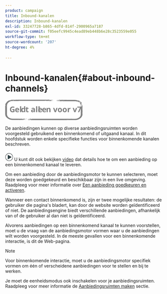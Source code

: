 ```yaml
---
product: campaign
title: Inbound-kanalen
description: Inbound-kanalen
exl-id: 33247728-b865-4dfd-814f-2900965a7187
source-git-commit: f05eefc9945c4ead89eb448b6e28c3523559e055
workflow-type: tm+mt
source-wordcount: '207'
ht-degree: 4%

---
```


# Inbound-kanalen{#about-inbound-channels}

![](../../assets/v7-only.svg)

De aanbiedingen kunnen op diverse aanbiedingsruimten worden voorgesteld gebruikend een binnenkomend of uitgaand kanaal. In dit hoofdstuk worden enkele specifieke functies voor binnenkomende kanalen beschreven.

![](assets/do-not-localize/how-to-video.png) U kunt dit ook bekijken [video](https://helpx.adobe.com/campaign/classic/how-to/deliver-an-offer-on-inbound-channel-in-acv6.html) dat details hoe te om een aanbieding op een binnenkomend kanaal te leveren.

Om een aanbieding door de aanbiedingsmotor te kunnen selecteren, moet deze worden goedgekeurd en beschikbaar zijn in een live omgeving. Raadpleeg voor meer informatie over [Een aanbieding goedkeuren en activeren](../../interaction/using/approving-and-activating-an-offer.md).

Wanneer een contact binnenkomend is, zijn er twee mogelijke resultaten: de gebruiker die pagina&#39;s bladert, kan door de website worden geïdentificeerd of niet. De aanbiedingsengine biedt verschillende aanbiedingen, afhankelijk van of de gebruiker al dan niet is geïdentificeerd.

Alvorens aanbiedingen op een binnenkomend kanaal te kunnen voorstellen, moet u de vraag van de aanbiedingsmotor vormen waar u de aanbiedingen wilt worden voorgesteld. In de meeste gevallen voor een binnenkomende interactie, is dit de Web-pagina.

>[!NOTE]
>
>Voor binnenkomende interactie, moet u de aanbiedingsmotor specifiek vormen om één of verscheidene aanbiedingen voor te stellen en bij te werken.
>
>Je moet de eenheidsmodus ook inschakelen voor je aanbiedingsruimten. Raadpleeg voor meer informatie de [Aanbiedingsruimten maken](../../interaction/using/creating-offer-spaces.md) sectie.
